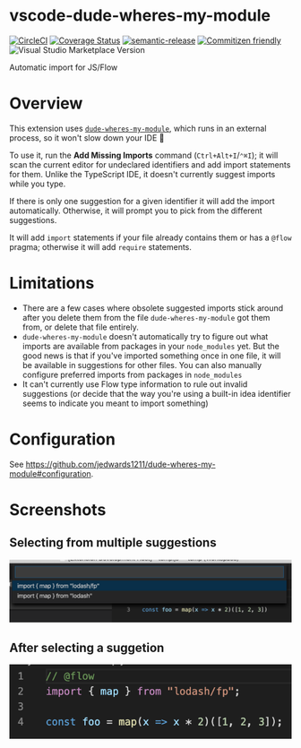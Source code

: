 # vscode-dude-wheres-my-module

[![CircleCI](https://circleci.com/gh/jedwards1211/vscode-dude-wheres-my-module.svg?style=svg)](https://circleci.com/gh/jedwards1211/vscode-dude-wheres-my-module)
[![Coverage Status](https://codecov.io/gh/jedwards1211/vscode-dude-wheres-my-module/branch/master/graph/badge.svg)](https://codecov.io/gh/jedwards1211/vscode-dude-wheres-my-module)
[![semantic-release](https://img.shields.io/badge/%20%20%F0%9F%93%A6%F0%9F%9A%80-semantic--release-e10079.svg)](https://github.com/semantic-release/semantic-release)
[![Commitizen friendly](https://img.shields.io/badge/commitizen-friendly-brightgreen.svg)](http://commitizen.github.io/cz-cli/)
![Visual Studio Marketplace Version](https://img.shields.io/visual-studio-marketplace/v/vscode-dude-wheres-my-module.vscode-dude-wheres-my-module)

Automatic import for JS/Flow

# Overview

This extension uses [`dude-wheres-my-module`](https://github.com/jedwards1211/dude-wheres-my-module), which runs in an external process, so it won't slow down your IDE 🙂

To use it, run the **Add Missing Imports** command (`Ctrl+Alt+I`/`⌃⌘I`);
it will scan the current editor for undeclared identifiers and add import statements for them. Unlike the TypeScript IDE, it doesn't currently suggest imports while you type.

If there is only one suggestion for a given identifier it will add the import automatically. Otherwise,
it will prompt you to pick from the different suggestions.

It will add `import` statements if your file already contains them or has a `@flow` pragma; otherwise it will add `require` statements.

# Limitations

- There are a few cases where obsolete suggested imports
  stick around after you delete them from the file `dude-wheres-my-module` got them from, or delete that file entirely.
- `dude-wheres-my-module` doesn't automatically try to figure out what imports are available from packages in your `node_modules` yet. But the good news is that if you've imported something once in one file, it will be available in suggestions for other files. You can also manually configure preferred imports from packages in `node_modules`
- It can't currently use Flow type information to rule out invalid suggestions (or decide that the way you're using a built-in idea identifier seems to indicate you meant to import something)

# Configuration

See https://github.com/jedwards1211/dude-wheres-my-module#configuration.

# Screenshots

## Selecting from multiple suggestions

![Import Suggestions](/suggestions.png 'Import Suggestions')

## After selecting a suggetion

![Result](/result.png 'Result')
